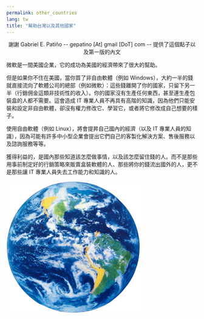 ```yaml
---
permalink: other_countries
lang: tw
title: "幫助台灣以及其他國家"
---
```


<center>謝謝 Gabriel E. Patiño -- gepatino [At] gmail [DoT] com -- 提供了這個點子以及第一版的內文</center>

微軟是一間美國企業，它的成功為美國的經濟帶來了很大的幫助。

但是如果你不住在美國，當你買了非自由軟體（例如 Windows），大約一半的錢就直接流向了軟體公司的總部（例如微軟）：這些錢離開了你的國家，只留下另一半（行銷佣金這類非技術性的收入）。你的國家沒有生產任何東西，甚至連生產包裝盒的人都不需要。這會造成 IT 專業人員不再具有高階的知識，因為他們只能安裝和設定非自由軟體，卻沒有權力修改它、學習它，或者將它修改成自己想要的樣子。

使用自由軟體（例如 Linux），將會提昇自己國內的經濟（以及 IT 專業人員的知識），因為可能有許多中小型企業會提出它們自己的客製化解決方案、售後服務以及諮詢服務等等。

獲得利益的，是國內那些知道該怎麼做事情，以及該怎麼留住錢的人。而不是那些用事前制定好的行銷策略來販賣盒裝軟體的人、那些將你的錢流出國外的人，更不是那些讓 IT 專業人員失去工作能力和知識的人。

<img src="/img/earth.png" />




